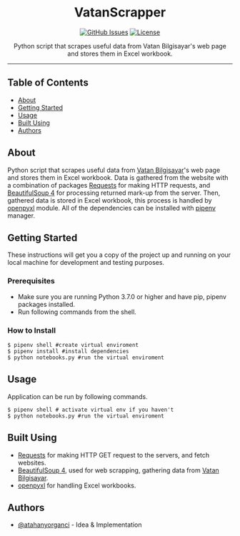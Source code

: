 <h1 align="center">VatanScrapper</h1>

<div align="center">

  [![GitHub Issues](https://img.shields.io/badge/python-3.7.3-brightgreen.svg)](https://www.python.org/)
  [![License](https://img.shields.io/badge/license-MIT-blue.svg)](/LICENSE.md)

</div>

<p align="center">
    Python script that scrapes useful data from Vatan Bilgisayar's web page and stores them in Excel workbook.
</p>

<hr>

## Table of Contents
- [About](#about)
- [Getting Started](#getting_started)
- [Usage](#usage)
- [Built Using](#built_using)
- [Authors](#authors)

## About <a name = "about"></a>

Python script that scrapes useful data from [Vatan Bilgisayar](https://www.vatanbilgisayar.com/)'s web page and stores them in Excel workbook. Data is gathered from the website with a combination of packages [Requests](https://3.python-requests.org/) for making HTTP requests, and [BeautifulSoup 4](https://www.crummy.com/software/BeautifulSoup/) for processing returned mark-up from the server. Then, gathered data is stored in Excel workbook, this process is handled by [openpyxl](https://openpyxl.readthedocs.io/en/stable/) module. All of the dependencies can be installed with [pipenv](https://docs.pipenv.org/en/latest/) manager.

## Getting Started <a name = "getting_started"></a>
These instructions will get you a copy of the project up and running on your local machine for development and testing purposes.

### Prerequisites

- Make sure you are running Python 3.7.0 or higher and have pip, pipenv packages installed.
- Run following commands from the shell.

### How to Install

```shell
$ pipenv shell #create virtual enviroment
$ pipenv install #install dependencies
$ python notebooks.py #run the virtual enviroment
```

## Usage <a name="usage"></a>
Application can be run by following commands.
```shell
$ pipenv shell # activate virtual env if you haven't
$ python notebooks.py #run the virtual enviroment
```

## Built Using <a name = "built_using"></a>

- [Requests](https://3.python-requests.org/) for making HTTP GET request to the servers, and fetch websites.
- [BeautifulSoup 4](https://www.crummy.com/software/BeautifulSoup/), used for web scrapping, gathering data from [Vatan Bilgisayar](https://www.vatanbilgisayar.com/).
- [openpyxl](https://openpyxl.readthedocs.io/en/stable/) for handling Excel workbooks.

## Authors <a name = "authors"></a>
- [@atahanyorganci](https://github.com/atahanyorganci) - Idea & Implementation
